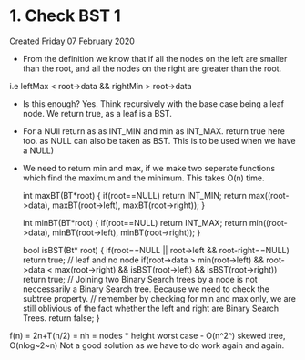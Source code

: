 # 1. Check BST 1
Created Friday 07 February 2020


* From the definition we know that if all the nodes on the left are smaller than the root, and all the nodes on the right are greater than the root.

i.e leftMax < root->data && rightMin > root->data

* Is this enough? Yes. Think recursively with the base case being a leaf node. We return true, as a leaf is a BST.
* For a NUll return as as INT_MIN and min as INT_MAX. return true here too. as NULL can also be taken as BST. This is to be used when we have a NULL)



* We need to return min and max, if we make two seperate functions which find the maximum and the minimum. This takes O(n) time.


	int maxBT(BT*root)
	{
		if(root==NULL)
			return INT_MIN;
		return max((root->data), maxBT(root->left), maxBT(root->right));
	}
	
	int minBT(BT*root)
	{
		if(root==NULL)
			return INT_MAX;
		return min((root->data), minBT(root->left), minBT(root->right));
	}
	
	bool isBST(Bt* root)
	{
		if(root==NULL || root->left && root-right==NULL)
			return true; // leaf and no node
		if(root->data > min(root->left) && root->data < max(root->right) && isBST(root->left) && isBST(root->right))
			return true; // Joining two Binary Search trees by a node is not neccessarily a Binary Search tree. Because we need to check the subtree property.
			// remember by checking for min and max only, we are still oblivious of the fact whether the left and right are Binary Search Trees. 
		return false;
	}


f(n) = 2n+T(n/2) =  nh =  nodes * height
worst case - O(n^2^) skewed tree, O(nlog~2~n)
Not a good solution as we have to do work again and again. 





